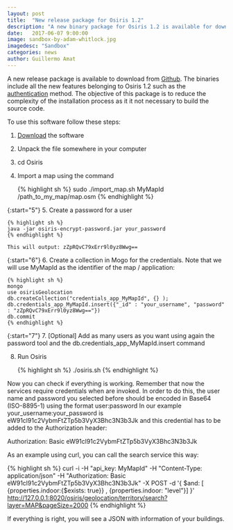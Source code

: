 ```yaml
---
layout: post
title:  "New release package for Osiris 1.2"
description: "A new binary package for Osiris 1.2 is available for download"
date:   2017-06-07 9:00:00
image: sandbox-by-adam-whitlock.jpg
imagedesc: "Sandbox"
categories: news
author: Guillermo Amat
---
```


A new release package is available to download from [Github](https://github.com/osiris-indoor/osiris/releases/tag/v1.2.0). The binaries include all the new features belonging to Osiris 1.2 such as the [authentication](http://osiris-indoor.github.io/news/2017/02/06/Osiris-1_2-brings-security.html) method. The objective of this package is to reduce the complexity of the installation process as it it not necessary to build the source code.


To use this software follow these steps:

1. [Download](https://github.com/osiris-indoor/osiris/releases/download/v1.2.0/Osiris.zip) the software
2. Unpack the file somewhere in your computer 
3. cd Osiris
4. Import a map using the command

    {% highlight sh %}
    sudo ./import_map.sh MyMapId /path_to_my_map/map.osm
    {% endhighlight %}

{:start="5"}
5. Create a password for a user

    {% highlight sh %}
    java -jar osiris-encrypt-password.jar your_password
    {% endhighlight %}

    This will output: zZpRQvC79xErr9l0yz8Wwg==

{:start="6"}
6. Create a collection in Mogo for the credentials. Note that we will use MyMapId as the identifier of the map / application:

    {% highlight sh %}
    mongo
    use osirisGeolocation
    db.createCollection("credentials_app_MyMapId", {} );
    db.credentials_app_MyMapId.insert({"_id" : "your_username", "password" : "zZpRQvC79xErr9l0yz8Wwg=="})
    db.commit
    {% endhighlight %}

{:start="7"}
7. [Optional] Add as many users as you want using again the password tool and the db.credentials_app_MyMapId.insert command 

8. Run Osiris 

    {% highlight sh %}
    ./osiris.sh
    {% endhighlight %}



Now you can check if everything is working. Remember that now the services require credentials when are invoked. In order to do this, the user name and password you selected before should be encoded in Base64 (ISO-8895-1) using the format user:password In our example your_username:your_password is  eW91cl91c2VybmFtZTp5b3VyX3Bhc3N3b3Jk and this credential has to be added to the Authorization header: 
  
  Authorization: Basic eW91cl91c2VybmFtZTp5b3VyX3Bhc3N3b3Jk


As an example using curl, you can call the search service this way:

{% highlight sh %}
curl -i -H "api_key: MyMapId" -H "Content-Type: application/json" -H "Authorization: Basic eW91cl91c2VybmFtZTp5b3VyX3Bhc3N3b3Jk"  -X POST -d '{ $and: [ {properties.indoor:{$exists: true}} , {properties.indoor: "level"}] }' http://127.0.0.1:8020/osiris/geolocation/territory/search?layer=MAP&pageSize=2000
{% endhighlight %}
 

If everything is right, you will see a JSON with information of your buildings.

